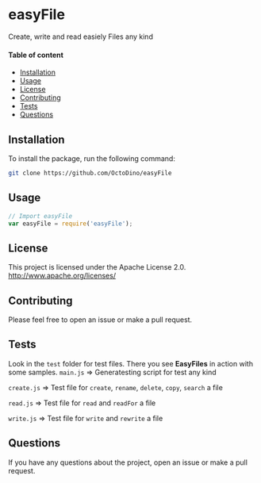 # easyFile
Create, write and read easiely Files any kind

#### Table of content
- [Installation](#installation)
- [Usage](#usage)
- [License](#license)
- [Contributing](#contributing)
- [Tests](#tests)
- [Questions](#questions)

## Installation
To install the package, run the following command:

```bash
git clone https://github.com/OctoDino/easyFile
```

## Usage
```javascript
// Import easyFile
var easyFile = require('easyFile');

```

## License
This project is licensed under the Apache License 2.0.
http://www.apache.org/licenses/

## Contributing
Please feel free to open an issue or make a pull request.

## Tests 

Look in the `test` folder for test files. There you see **EasyFiles** in action with some samples.
`main.js` => Generatesting script for test any kind

`create.js` => Test file for `create`, `rename`, `delete`, `copy`, `search` a file

`read.js` => Test file for `read` and `readFor` a file

`write.js` => Test file for `write` and `rewrite` a file

## Questions
If you have any questions about the project, open an issue or make a pull request.